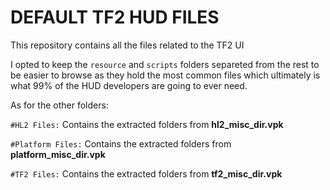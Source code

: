 # **DEFAULT TF2 HUD FILES**

This repository contains all the files related to the TF2 UI

I opted to keep the `resource` and `scripts` folders separeted from the rest to be easier to browse as they hold the most common files which ultimately is what 99% of the HUD developers are going to ever need.

As for the other folders:

`#HL2 Files:` Contains the extracted folders from **hl2_misc_dir.vpk**

`#Platform Files:` Contains the extracted folders from **platform_misc_dir.vpk**

`#TF2 Files:` Contains the extracted folders from **tf2_misc_dir.vpk**